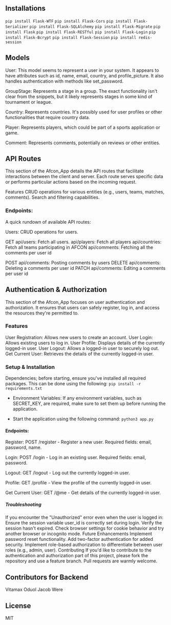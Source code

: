 ## Installations

``pip install Flask-WTF``
``pip install Flask-Cors``
``pip install Flask-Serializer``
``pip install Flask-SQLAlchemy``
``pip install Flask-Migrate``
``pip install Flask``
``pip install Flask-RESTful``
``pip install Flask-Login`` 
``pip install Flask-Bcrypt``
``pip install Flask-Session``
``pip install redis-session``
## Models
User: This model seems to represent a user in your system. It appears to have attributes such as id, name, email, country, and profile_picture. It also handles authentication with methods like set_password.

GroupStage: Represents a stage in a group. The exact functionality isn't clear from the snippets, but it likely represents stages in some kind of tournament or league.

Country: Represents countries. It's possibly used for user profiles or other functionalities that require country data.

Player: Represents players, which could be part of a sports application or game.

Comment: Represents comments, potentially on reviews or other entities.


## API Routes
This section of the Afcon_App details the API routes that facilitate interactions between the client and server. Each route serves specific data or performs particular actions based on the incoming request.

Features
CRUD operations for various entities (e.g., users, teams, matches, comments).
Search and filtering capabilities.

### Endpoints:
A quick rundown of available API routes:

Users: CRUD operations for users.

GET api/users: Fetch all users.
    api/players: Fetch all players
    api/countries: Fetch all teams participating in AFCON
    api/comments: Fetching all the comments per user id

POST api/comments: Posting comments by users
DELETE api/comments: Deleting a comments per user id
PATCH api/comments: Editing a comments per user id
## Authentication & Authorization
This section of the Afcon_App focuses on user authentication and authorization. It ensures that users can safely register, log in, and access the resources they're permitted to.

### Features
User Registration: Allows new users to create an account.
User Login: Allows existing users to log in.
User Profile: Displays details of the currently logged-in user.
User Logout: Allows a logged-in user to securely log out.
Get Current User: Retrieves the details of the currently logged-in user.
### Setup & Installation
Dependencies; before starting, ensure you've installed all required packages. This can be done using the following:
``pip install -r requirements.txt``
- Environment Variables:
If any environment variables, such as SECRET_KEY, are required, make sure to set them up before running the application.

- Start the application using the following command:
``python3 app.py``
#### Endpoints:

Register: POST /register - Register a new user. Required fields: email, password, name.

Login: POST /login - Log in an existing user. Required fields: email, password.

Logout: GET /logout - Log out the currently logged-in user.

Profile: GET /profile - View the profile of the currently logged-in user.

Get Current User: GET /@me - Get details of the currently logged-in user.

##### Troubleshooting
If you encounter the "Unauthorized" error even when the user is logged in:
Ensure the session variable user_id is correctly set during login.
Verify the session hasn't expired.
Check browser settings for cookie behavior and try another browser or incognito mode.
Future Enhancements
Implement password reset functionality.
Add two-factor authentication for added security.
Implement role-based authorization to differentiate between user roles (e.g., admin, user).
Contributing
If you'd like to contribute to the authentication and authorization part of this project, please fork the repository and use a feature branch. Pull requests are warmly welcome.


## Contributors for Backend
Vitamax Oduol
Jacob Were 

## License
MIT
